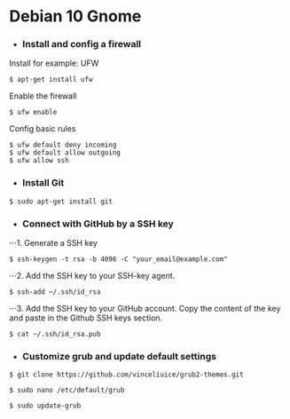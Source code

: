 # Debian 10 Gnome
* ### Install and config a firewall
Install for example: UFW
```
$ apt-get install ufw
```
Enable the firewall
```
$ ufw enable
```
Config basic rules
```
$ ufw default deny incoming
$ ufw default allow outgoing
$ ufw allow ssh
```

* ### Install Git

`$ sudo apt-get install git`

* ### Connect with GitHub by a SSH key
⋅⋅⋅1. Generate a SSH key
```
$ ssh-keygen -t rsa -b 4096 -C "your_email@example.com"
```
⋅⋅⋅2. Add the SSH key to your SSH-key agent.
```
$ ssh-add ~/.ssh/id_rsa
```
⋅⋅⋅3. Add the SSH key to your GitHub account.
  Copy the content of the key and paste in the Github SSH keys section.
```
$ cat ~/.ssh/id_rsa.pub
```

* ### Customize grub and update default settings
```
$ git clone https://github.com/vinceliuice/grub2-themes.git
```
```
$ sudo nano /etc/default/grub
```
```
$ sudo update-grub
```
